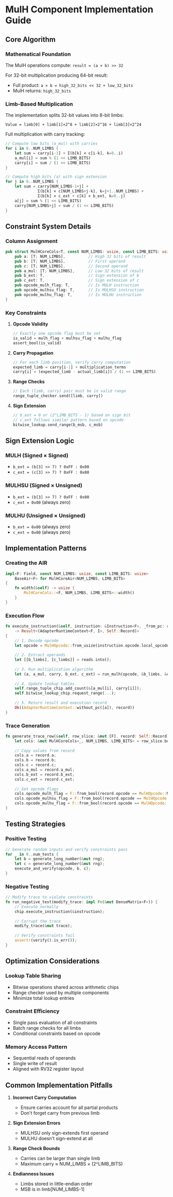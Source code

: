 # MulH Component Implementation Guide

## Core Algorithm

### Mathematical Foundation

The MulH operations compute: `result = (a × b) >> 32`

For 32-bit multiplication producing 64-bit result:
- Full product: `a × b = high_32_bits << 32 + low_32_bits`
- MulH returns: `high_32_bits`

### Limb-Based Multiplication

The implementation splits 32-bit values into 8-bit limbs:
```
Value = limb[0] + limb[1]×2^8 + limb[2]×2^16 + limb[3]×2^24
```

Full multiplication with carry tracking:
```rust
// Compute low bits (a_mul) with carries
for i in 0..NUM_LIMBS {
    let sum = carry[i-1] + Σ(b[k] × c[i-k], k=0..i)
    a_mul[i] = sum % (1 << LIMB_BITS)
    carry[i] = sum / (1 << LIMB_BITS)
}

// Compute high bits (a) with sign extension
for j in 0..NUM_LIMBS {
    let sum = carry[NUM_LIMBS-1+j] + 
              Σ(b[k] × c[NUM_LIMBS+j-k], k=j+1..NUM_LIMBS) +
              Σ(b[k] × c_ext + c[k] × b_ext, k=0..j)
    a[j] = sum % (1 << LIMB_BITS)
    carry[NUM_LIMBS+j] = sum / (1 << LIMB_BITS)
}
```

## Constraint System Details

### Column Assignment

```rust
pub struct MulHCoreCols<T, const NUM_LIMBS: usize, const LIMB_BITS: usize> {
    pub a: [T; NUM_LIMBS],          // High 32 bits of result
    pub b: [T; NUM_LIMBS],          // First operand
    pub c: [T; NUM_LIMBS],          // Second operand
    pub a_mul: [T; NUM_LIMBS],      // Low 32 bits of result
    pub b_ext: T,                   // Sign extension of b
    pub c_ext: T,                   // Sign extension of c
    pub opcode_mulh_flag: T,        // Is MULH instruction
    pub opcode_mulhsu_flag: T,      // Is MULHSU instruction
    pub opcode_mulhu_flag: T,       // Is MULHU instruction
}
```

### Key Constraints

1. **Opcode Validity**
   ```rust
   // Exactly one opcode flag must be set
   is_valid = mulh_flag + mulhsu_flag + mulhu_flag
   assert_bool(is_valid)
   ```

2. **Carry Propagation**
   ```rust
   // For each limb position, verify carry computation
   expected_limb = carry[i-1] + multiplication_terms
   carry[i] = (expected_limb - actual_limb[i]) / (1 << LIMB_BITS)
   ```

3. **Range Checks**
   ```rust
   // Each (limb, carry) pair must be in valid range
   range_tuple_checker.send([limb, carry])
   ```

4. **Sign Extension**
   ```rust
   // b_ext = 0 or (2^LIMB_BITS - 1) based on sign bit
   // c_ext follows similar pattern based on opcode
   bitwise_lookup.send_range(b_msb, c_msb)
   ```

## Sign Extension Logic

### MULH (Signed × Signed)
- `b_ext = (b[3] >> 7) ? 0xFF : 0x00`
- `c_ext = (c[3] >> 7) ? 0xFF : 0x00`

### MULHSU (Signed × Unsigned)
- `b_ext = (b[3] >> 7) ? 0xFF : 0x00`
- `c_ext = 0x00` (always zero)

### MULHU (Unsigned × Unsigned)
- `b_ext = 0x00` (always zero)
- `c_ext = 0x00` (always zero)

## Implementation Patterns

### Creating the AIR

```rust
impl<F: Field, const NUM_LIMBS: usize, const LIMB_BITS: usize> 
    BaseAir<F> for MulHCoreAir<NUM_LIMBS, LIMB_BITS> 
{
    fn width(&self) -> usize {
        MulHCoreCols::<F, NUM_LIMBS, LIMB_BITS>::width()
    }
}
```

### Execution Flow

```rust
fn execute_instruction(&self, instruction: &Instruction<F>, _from_pc: u32, reads: I::Reads) 
    -> Result<(AdapterRuntimeContext<F, I>, Self::Record)> 
{
    // 1. Decode opcode
    let opcode = MulHOpcode::from_usize(instruction.opcode.local_opcode_idx());
    
    // 2. Extract operands
    let [[b_limbs], [c_limbs]] = reads.into();
    
    // 3. Run multiplication algorithm
    let (a, a_mul, carry, b_ext, c_ext) = run_mulh(opcode, &b_limbs, &c_limbs);
    
    // 4. Update lookup tables
    self.range_tuple_chip.add_count(&[a_mul[i], carry[i]]);
    self.bitwise_lookup_chip.request_range(...);
    
    // 5. Return result and execution record
    Ok((AdapterRuntimeContext::without_pc([a]), record))
}
```

### Trace Generation

```rust
fn generate_trace_row(&self, row_slice: &mut [F], record: Self::Record) {
    let cols: &mut MulHCoreCols<_, NUM_LIMBS, LIMB_BITS> = row_slice.borrow_mut();
    
    // Copy values from record
    cols.a = record.a;
    cols.b = record.b;
    cols.c = record.c;
    cols.a_mul = record.a_mul;
    cols.b_ext = record.b_ext;
    cols.c_ext = record.c_ext;
    
    // Set opcode flags
    cols.opcode_mulh_flag = F::from_bool(record.opcode == MulHOpcode::MULH);
    cols.opcode_mulhsu_flag = F::from_bool(record.opcode == MulHOpcode::MULHSU);
    cols.opcode_mulhu_flag = F::from_bool(record.opcode == MulHOpcode::MULHU);
}
```

## Testing Strategies

### Positive Testing
```rust
// Generate random inputs and verify constraints pass
for _ in 0..num_tests {
    let b = generate_long_number(&mut rng);
    let c = generate_long_number(&mut rng);
    execute_and_verify(opcode, b, c);
}
```

### Negative Testing
```rust
// Modify trace to violate constraints
fn run_negative_test(modify_trace: impl Fn(&mut DenseMatrix<F>)) {
    // Execute normally
    chip.execute_instruction(&instruction);
    
    // Corrupt the trace
    modify_trace(&mut trace);
    
    // Verify constraints fail
    assert!(verify().is_err());
}
```

## Optimization Considerations

### Lookup Table Sharing
- Bitwise operations shared across arithmetic chips
- Range checker used by multiple components
- Minimize total lookup entries

### Constraint Efficiency
- Single pass evaluation of all constraints
- Batch range checks for all limbs
- Conditional constraints based on opcode

### Memory Access Pattern
- Sequential reads of operands
- Single write of result
- Aligned with RV32 register layout

## Common Implementation Pitfalls

1. **Incorrect Carry Computation**
   - Ensure carries account for all partial products
   - Don't forget carry from previous limb

2. **Sign Extension Errors**
   - MULHSU only sign-extends first operand
   - MULHU doesn't sign-extend at all

3. **Range Check Bounds**
   - Carries can be larger than single limb
   - Maximum carry ≈ NUM_LIMBS × (2^LIMB_BITS)

4. **Endianness Issues**
   - Limbs stored in little-endian order
   - MSB is in limb[NUM_LIMBS-1]
